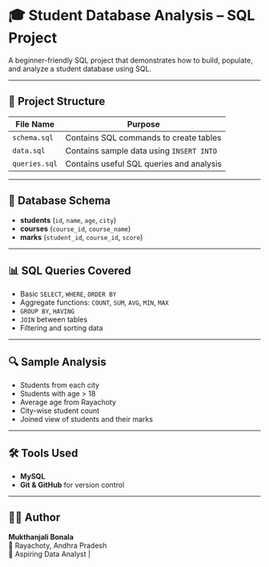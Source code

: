 # 🎓 Student Database Analysis – SQL Project

A beginner-friendly SQL project that demonstrates how to build, populate, and analyze a student database using SQL.

---

## 📂 Project Structure

| File Name      | Purpose                                  |
|----------------|-------------------------------------------|
| `schema.sql`   | Contains SQL commands to create tables    |
| `data.sql`     | Contains sample data using `INSERT INTO` |
| `queries.sql`  | Contains useful SQL queries and analysis  |

---

## 🧱 Database Schema

- **students** (`id`, `name`, `age`, `city`)
- **courses** (`course_id`, `course_name`)
- **marks** (`student_id`, `course_id`, `score`)

---

## 📊 SQL Queries Covered

- Basic `SELECT`, `WHERE`, `ORDER BY`
- Aggregate functions: `COUNT`, `SUM`, `AVG`, `MIN`, `MAX`
- `GROUP BY`, `HAVING`
- `JOIN` between tables
- Filtering and sorting data

---

## 🔍 Sample Analysis

- Students from each city
- Students with age > 18
- Average age from Rayachoty
- City-wise student count
- Joined view of students and their marks

---

## 🛠️ Tools Used

- **MySQL**
- **Git & GitHub** for version control

---

## 🙋‍♀️ Author

**Mukthanjali Bonala**  
📍 Rayachoty, Andhra Pradesh  
💼 Aspiring Data Analyst | 

